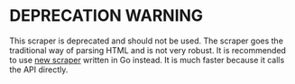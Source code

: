 # DEPRECATION WARNING
This scraper is deprecated and should not be used. The scraper goes the traditional way of parsing HTML and is not very robust. It is recommended to use [new scraper](https://github.com/algo7/TripAdvisor-Review-Scraper/tree/main/scraper) written in Go instead. It is much faster because it calls the API directly.
